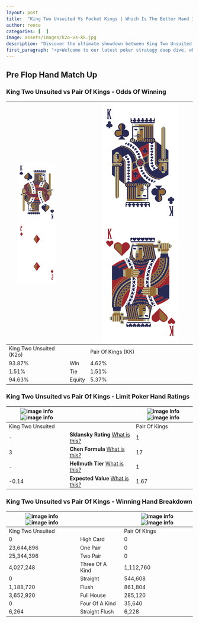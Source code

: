 ```yaml
---
layout: post
title:  "King Two Unsuited Vs Pocket Kings | Which Is The Better Hand In Poker? A Complete Guide"
author: reece
categories: [  ]
image: assets/images/k2o-vs-kk.jpg
description: "Discover the ultimate showdown between King Two Unsuited and Pair Of Kings in poker! Uncover the odds, strategies, and scenarios where one hand triumphs over the other. Get ready to up your poker game with this thrilling analysis."
first_paragraph: "<p>Welcome to our latest poker strategy deep dive, where we're pitting two distinct hands against each other in a high-stakes showdown: King Two Unsuited vs Pair Of Kings.</p><p>In the dynamic world of poker, every decision counts, and knowing which hand holds the upper hand is key to your success at the table.</p><p>In this article, we'll dissect these two hands, explore the scenarios where one dominates the other, and equip you with the knowledge to make strategic choices that can tip the odds in your favor.</p><p>Get ready to unravel the intriguing dynamics of these poker hands and elevate your game to new heights.</p>"
---
```




[comment]: # (sp0)

## Pre Flop Hand Match Up

<div class="table hand-ratings" markdown="1"> 



### King Two Unsuited vs Pair Of Kings - Odds Of Winning


    
| ![image info](assets/images/hand1/K.png) ![image info](assets/images/hand1/2o.png) |  | ![image info](assets/images/hand2/K.png) ![image info](assets/images/hand2/ko.png) |
| -------- | -------- | -------- |
| King Two Unsuited (K2o) |  | Pair Of Kings (KK) |
| 93.87% | Win | 4.62% |
| 1.51% | Tie | 1.51% |
| 94.63% | Equity | 5.37% |




[comment]: # (sp1)



### King Two Unsuited vs Pair Of Kings - Limit Poker Hand Ratings


    
| ![image info](https://www.riverpairs.com/assets/images/hand1/K.png) ![image info](https://www.riverpairs.com/assets/images/hand1/2o.png) |  | ![image info](https://www.riverpairs.com/assets/images/hand2/K.png) ![image info](https://www.riverpairs.com/assets/images/hand2/ko.png) |
| -------- | -------- | -------- |
| King Two Unsuited |  | Pair Of Kings |
| - | **Sklansky Rating** [What is this?](/sklansky-rating-explained) | 1 |
| 3 | **Chen Formula** [What is this?](/chen-formula-explained) | 17 |
| - | **Hellmuth Tier** [What is this?](/Hellmuth-tier-explained) | 1 |
| -0.14 | **Expected Value** [What is this?](/expected-value-explained) | 1.67 |




[comment]: # (sp2)



### King Two Unsuited vs Pair Of Kings - Winning Hand Breakdown


    
| ![image info](https://www.riverpairs.com/assets/images/hand1/K.png) ![image info](https://www.riverpairs.com/assets/images/hand1/2o.png) |  | ![image info](https://www.riverpairs.com/assets/images/hand2/K.png) ![image info](https://www.riverpairs.com/assets/images/hand2/ko.png) |
| -------- | -------- | -------- |
| King Two Unsuited |  | Pair Of Kings |
| 0 | High Card | 0 |
| 23,644,896 | One Pair | 0 |
| 25,344,396 | Two Pair | 0 |
| 4,027,248 | Three Of A Kind | 1,112,760 |
| 0 | Straight | 544,608 |
| 1,188,720 | Flush | 861,804 |
| 3,652,920 | Full House | 285,120 |
| 0 | Four Of A Kind | 35,640 |
| 6,264 | Straight Flush | 6,228 |




[comment]: # (sp3)



</div>

[comment]: # (sp4)



[comment]: # (sp5)

